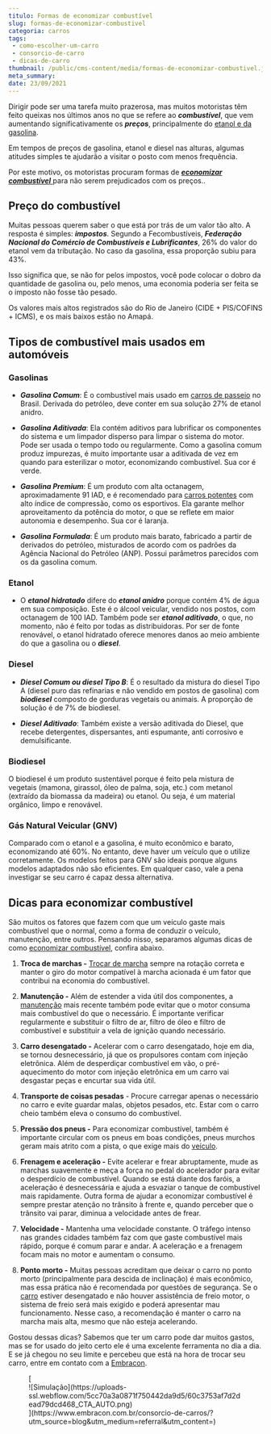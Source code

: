 ```yaml
---
titulo: Formas de economizar combustível
slug: formas-de-economizar-combustivel
categoria: carros
tags:
 - como-escolher-um-carro
 - consorcio-de-carro
 - dicas-de-carro
thumbnail: /public/cms-content/media/formas-de-economizar-combustivel.jpg
meta_summary: 
date: 23/09/2021
---
```

Dirigir pode ser uma tarefa muito prazerosa, mas muitos motoristas têm feito queixas nos últimos anos no que se refere ao ***combustível***, que vem aumentando significativamente os ***preços***, principalmente do [etanol e da gasolina](https://www.embracon.com.br/blog/como-funcionam-os-carros-flex-e-quais-sao-as-suas-vantagens).

Em tempos de preços de gasolina, etanol e diesel nas alturas, algumas atitudes simples te ajudarão a visitar o posto com menos frequência.

Por este motivo, os motoristas procuram formas de [***economizar combustível*** ](https://www.embracon.com.br/blog/como-economizar-em-tempos-de-gasolina-tao-cara)para não serem prejudicados com os preços..

Preço do combustível 
---------------------

Muitas pessoas querem saber o que está por trás de um valor tão alto. A resposta é simples: ***impostos***. Segundo a Fecombustíveis, ***Federação Nacional do Comércio de Combustíveis e Lubrificantes***, 26% do valor do etanol vem da tributação. No caso da gasolina, essa proporção subiu para 43%.

Isso significa que, se não for pelos impostos, você pode colocar o dobro da quantidade de gasolina ou, pelo menos, uma economia poderia ser feita se o imposto não fosse tão pesado.

Os valores mais altos registrados são do Rio de Janeiro (CIDE + PIS/COFINS + ICMS), e os mais baixos estão no Amapá.

Tipos de combustível mais usados em automóveis 
-----------------------------------------------

### Gasolinas 

- ***Gasolina Comum***: É o combustível mais usado em [carros de passeio](https://www.embracon.com.br/blog/afinal-quais-sao-os-carros-mais-economicos-do-mercado) no Brasil. Derivada do petróleo, deve conter em sua solução 27% de etanol anidro.

- ***Gasolina Aditivada***: Ela contém aditivos para lubrificar os componentes do sistema e um limpador disperso para limpar o sistema do motor. Pode ser usada o tempo todo ou regularmente. Como a gasolina comum produz impurezas, é muito importante usar a aditivada de vez em quando para esterilizar o motor, economizando combustível. Sua cor é verde.
- ***Gasolina Premium***: É um produto com alta octanagem, aproximadamente 91 IAD, e é recomendado para [carros potentes](https://www.embracon.com.br/blog/carros-que-voce-pode-comprar-com-consorcio-de-automoveis) com alto índice de compressão, como os esportivos. Ela garante melhor aproveitamento da potência do motor, o que se reflete em maior autonomia e desempenho. Sua cor é laranja.
- ***Gasolina Formulada***: É um produto mais barato, fabricado a partir de derivados do petróleo, misturados de acordo com os padrões da Agência Nacional do Petróleo (ANP). Possui parâmetros parecidos com os da gasolina comum.

### Etanol 

- O ***etanol hidratado*** difere do ***etanol anidro*** porque contém 4% de água em sua composição. Este é o álcool veicular, vendido nos postos, com octanagem de 100 IAD. Também pode ser ***etanol aditivado***, o que, no momento, não é feito por todas as distribuidoras. Por ser de fonte renovável, o etanol hidratado oferece menores danos ao meio ambiente do que a gasolina ou o ***diesel***.

### Diesel 

- ***Diesel Comum ou diesel Tipo B***: É o resultado da mistura do diesel Tipo A (diesel puro das refinarias e não vendido em postos de gasolina) com ***biodiesel*** composto de gorduras vegetais ou animais. A proporção de solução é de 7% de biodiesel.

- ***Diesel Aditivado***: Também existe a versão aditivada do Diesel, que recebe detergentes, dispersantes, anti espumante, anti corrosivo e demulsificante.

### Biodiesel 

O biodiesel é um produto sustentável porque é feito pela mistura de vegetais (mamona, girassol, óleo de palma, soja, etc.) com metanol (extraído da biomassa da madeira) ou etanol. Ou seja, é um material orgânico, limpo e renovável.

### Gás Natural Veicular (GNV) 

Comparado com o etanol e a gasolina, é muito econômico e barato, economizando até 60%. No entanto, deve haver um veículo que o utilize corretamente. Os modelos feitos para GNV são ideais porque alguns modelos adaptados não são eficientes. Em qualquer caso, vale a pena investigar se seu carro é capaz dessa alternativa.

Dicas para economizar combustível 
----------------------------------

São muitos os fatores que fazem com que um veículo gaste mais combustível que o normal, como a forma de conduzir o veículo, manutenção, entre outros. Pensando nisso, separamos algumas dicas de como [economizar combustível](https://www.embracon.com.br/blog/carros-eletricos-e-hibridos-consumo-consciente), confira abaixo.

1. **Troca de marchas -** [Trocar de marcha](https://www.embracon.com.br/blog/carro-manual-ou-automatico-qual-e-a-melhor-opcao) sempre na rotação correta e manter o giro do motor compatível à marcha acionada é um fator que contribui na economia do combustível.

2. **Manutenção -** Além de estender a vida útil dos componentes, a[ manutenção](https://www.embracon.com.br/blog/saiba-qual-a-importancia-de-realizar-as-revisoes-regulares-do-carro) mais recente também pode evitar que o motor consuma mais combustível do que o necessário. É importante verificar regularmente e substituir o filtro de ar, filtro de óleo e filtro de combustível e substituir a vela de ignição quando necessário.

3. **Carro desengatado -** Acelerar com o carro desengatado, hoje em dia, se tornou desnecessário, já que os propulsores contam com injeção eletrônica. Além de desperdiçar combustível em vão, o pré-aquecimento do motor com injeção eletrônica em um carro vai desgastar peças e encurtar sua vida útil.

4. **Transporte de coisas pesadas** - Procure carregar apenas o necessário no carro e evite guardar malas, objetos pesados, etc. Estar com o carro cheio também eleva o consumo do combustível.

5. **Pressão dos pneus -** Para economizar combustível, também é importante circular com os pneus em boas condições, pneus murchos geram mais atrito com a pista, o que exige mais do [veículo](https://www.embracon.com.br/blog/4-motivos-para-voce-comprar-um-carro-novo).

6. **Frenagem e aceleração -** Evite acelerar e frear abruptamente, mude as marchas suavemente e meça a força no pedal do acelerador para evitar o desperdício de combustível. Quando se está diante dos faróis, a aceleração é desnecessária e ajuda a esvaziar o tanque de combustível mais rapidamente. Outra forma de ajudar a economizar combustível é sempre prestar atenção no trânsito à frente e, quando perceber que o trânsito vai parar, diminua a velocidade antes de frear.

7. **Velocidade -** Mantenha uma velocidade constante. O tráfego intenso nas grandes cidades também faz com que gaste combustível mais rápido, porque é comum parar e andar. A aceleração e a frenagem focam mais no motor e aumentam o consumo.

8. **Ponto morto -** Muitas pessoas acreditam que deixar o carro no ponto morto (principalmente para descida de inclinação) é mais econômico, mas essa prática não é recomendada por questões de segurança. Se o [carro](https://www.embracon.com.br/blog/saiba-qual-e-a-melhor-epoca-do-ano-para-comprar-um-carro-novo) estiver desengatado e não houver assistência de freio motor, o sistema de freio será mais exigido e poderá apresentar mau funcionamento. Nesse caso, a recomendação é manter o carro na marcha mais alta, mesmo que não esteja acelerando.

Gostou dessas dicas? Sabemos que ter um carro pode dar muitos gastos, mas se for usado do jeito certo ele é uma excelente ferramenta no dia a dia. E se já chegou no seu limite e percebeu que está na hora de trocar seu carro, entre em contato com a [Embracon](https://www.embracon.com.br/a-embracon).

<figure class="w-richtext-figure-type-image w-richtext-align-center">[<div>![Simulação](https://uploads-ssl.webflow.com/5cc70a3a0871f750442da9d5/60c3753af7d2dead79dcd468_CTA_AUTO.png)</div>](https://www.embracon.com.br/consorcio-de-carros/?utm_source=blog&utm_medium=referral&utm_content=)</figure>
